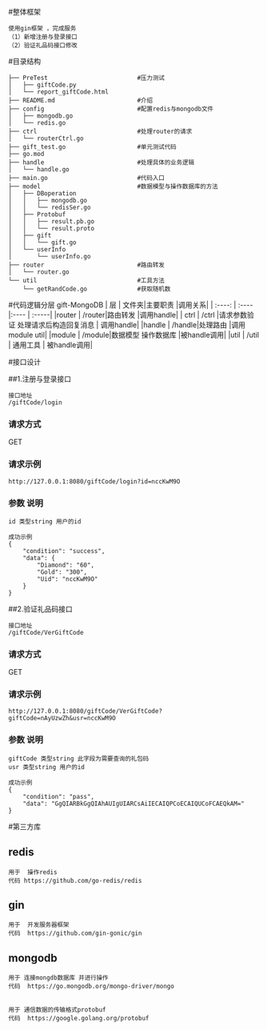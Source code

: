 #整体框架
```
使用gin框架 ，完成服务
（1）新增注册与登录接口
（2）验证礼品码接口修改
```
#目录结构
```
├── PreTest                         #压力测试
│   ├── giftCode.py
│   └── report_giftCode.html
├── README.md                       #介绍
├── config                          #配置redis与mongodb文件
│   ├── mongodb.go
│   └── redis.go
├── ctrl                            #处理router的请求
│   └── routerCtrl.go
├── gift_test.go                    #单元测试代码
├── go.mod
├── handle                          #处理具体的业务逻辑
│   └── handle.go
├── main.go                         #代码入口
├── model                           #数据模型与操作数据库的方法
│   ├── DBoperation             
│   │   ├── mongodb.go
│   │   └── redisSer.go
│   ├── Protobuf
│   │   ├── result.pb.go
│   │   └── result.proto
│   ├── gift
│   │   └── gift.go
│   └── userInfo
│       └── userInfo.go
├── router                          #路由转发
│   └── router.go
└── util                            #工具方法
    └── getRandCode.go              #获取随机数
```

#代码逻辑分层  gift-MongoDB
| 层     | 文件夹|主要职责 |调用关系|
| :----: | :----|:---- | :-----|
|router  | /router|路由转发 |调用handle|
| ctrl   | /ctrl  |请求参数验证 处理请求后构造回复消息 | 调用handle|
|handle  | /handle|处理路由 |调用module util|
|module  | /module|数据模型 操作数据库 |被handle调用|
|util    | /util | 通用工具 | 被handle调用|

#接口设计

##1.注册与登录接口

```
接口地址 
/giftCode/login 
```
### 请求方式
GET
### 请求示例
```
http://127.0.0.1:8080/giftCode/login?id=nccKwM9O
```
### 参数  说明

``` 
id 类型string 用户的id
```

```
成功示例 
{
    "condition": "success",
    "data": {
        "Diamond": "60",
        "Gold": "300",
        "Uid": "nccKwM9O"
    }
}
```

##2.验证礼品码接口

```
接口地址 
/giftCode/VerGiftCode 
```
### 请求方式
GET
### 请求示例
```
http://127.0.0.1:8080/giftCode/VerGiftCode?giftCode=nAyUzwZh&usr=nccKwM9O
```
### 参数  说明
``` 
giftCode 类型string 此字段为需要查询的礼包码
usr 类型string 用户的id
```

```
成功示例 
{
    "condition": "pass",
    "data": "GgQIARBkGgQIAhAUIgUIARCsAiIECAIQPCoECAIQUCoFCAEQkAM="
}
```

#第三方库
## redis
```
用于  操作redis 
代码 https://github.com/go-redis/redis
```

## gin
```
用于  开发服务器框架
代码  https://github.com/gin-gonic/gin 
```

## mongodb
```
用于 连接mongdb数据库 并进行操作
代码  https://go.mongodb.org/mongo-driver/mongo
```

##
```
用于 通信数据的传输格式protobuf
代码  https://google.golang.org/protobuf      
```
